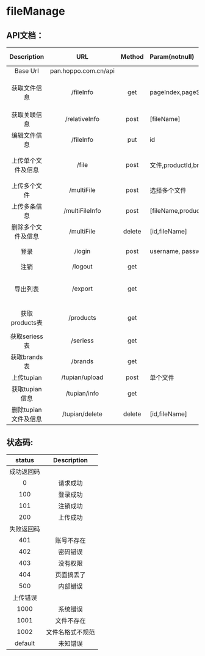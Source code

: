# fileManage
## API文档：
| Description | URL | Method | Param(notnull) | Param(nullable) |Content-Type| Tips |
:------: | :-------:|:------:|:----------------|:----------------|:----------:|:----:|
| Base Url | pan.hoppo.com.cn/api |
| 获取文件信息 | /fileInfo | get | pageIndex,pageSize | keyword, fileType, brandId, seriesId |  | 参数用于过滤(and) |
| 获取关联信息 | /relativeInfo | post | [fileName] |  | formData | 数组可以为单个 |
| 编辑文件信息 | /fileInfo | put | id | newBrandName, newSeriesName | json | 参数更新(or) |
| 上传单个文件及信息 | /file | post | 文件,productId,brand,name | | formData | 文件名必须为:code_类型.后缀 |
| 上传多个文件 | /multiFile | post | 选择多个文件 | | formData | 用ctrl或shift |
| 上传多条信息 | /multiFileInfo | post | [fileName,productId,brand,name] |  | json | 和/multiFile配合使用 |
| 删除多个文件及信息 | /multiFile | delete | [id,fileName] |  | json | 传递所有需被删除的id |
| 登录 | /login | post | username, password | rememberMe | formData | 是否设置cookies |
| 注销 | /logout | get |  | | | | method随意 |
| 导出列表 | /export | get |  | keyword, fileType, brandId, seriesId |  | 参数用于过滤(and) |
| 获取products表 | /products | get |  | keyword, brandId, seriesId | | 参数用于过滤(and) |
| 获取seriess表 | /seriess | get |  | keyword, brandId |  | 参数用于过滤(and) |
| 获取brands表 | /brands | get |  | keyword |  | 参数用于过滤(and) |
| 上传tupian | /tupian/upload | post | 单个文件 |  |  |  |
| 获取tupian信息 | /tupian/info | get |  |  |  |  |
| 删除tupian文件及信息 | /tupian/delete | delete | [id,fileName] |  |  |  |

## 状态码:
| status | Description |
|:------:|:-----------:|
| 成功返回码 |
| 0 | 请求成功 |
| 100 | 登录成功 |
| 101 | 注销成功 |
| 200 | 上传成功 |
| 失败返回码 |
| 401 | 账号不存在 |
| 402 | 密码错误 |
| 403 | 没有权限 |
| 404 | 页面搞丢了 |
| 500 | 内部错误 |
| 上传错误 |
| 1000 | 系统错误 |
| 1001 | 文件不存在 |
| 1002 | 文件名格式不规范 |
| default | 未知错误 |
